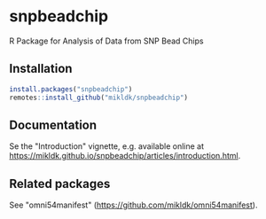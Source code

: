 # snpbeadchip

R Package for Analysis of Data from SNP Bead Chips


## Installation

```r
install.packages("snpbeadchip")
remotes::install_github("mikldk/snpbeadchip")
```

## Documentation

Se the "Introduction" vignette, e.g. available 
online at <https://mikldk.github.io/snpbeadchip/articles/introduction.html>. 

## Related packages

See "omni54manifest" (<https://github.com/mikldk/omni54manifest>).